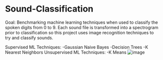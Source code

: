 # Sound-Classification
Goal: Benchmarking machine learning techniques when used to classify the spoken digits from 0 to 9. Each sound file is transformed into a spectrogram prior to classification so this project uses image recognition techniques to try and classify sounds. 

Supervised ML Techniques: 
  -Gaussian Naive Bayes
  -Decision Trees
  -K Nearest Neighbors 
Unsupervised ML Techniques:
  -K Means
![image](https://user-images.githubusercontent.com/85899973/141192136-4e99f390-5a45-4fed-9dfe-183aee0da503.png)

